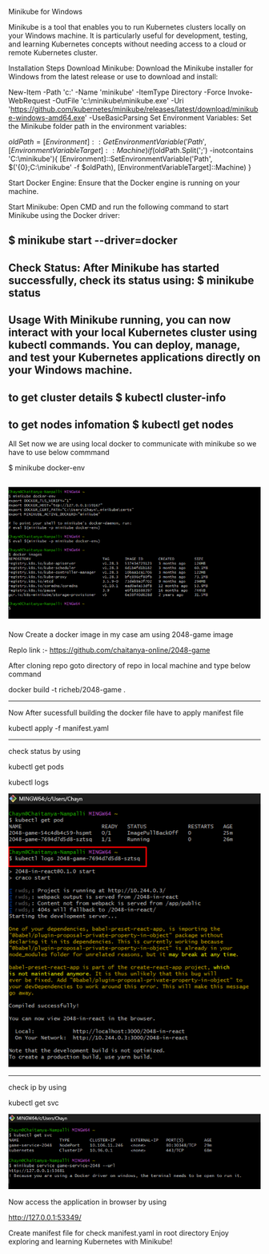 
Minikube for Windows


Minikube is a tool that enables you to run Kubernetes clusters locally on your Windows machine. It is particularly useful for development, testing, and learning Kubernetes concepts without needing access to a cloud or remote Kubernetes cluster.

Installation Steps
Download Minikube:
Download the Minikube installer for Windows from the latest release or use   to download and install:

 
 
New-Item -Path 'c:\' -Name 'minikube' -ItemType Directory -Force
Invoke-WebRequest -OutFile 'c:\minikube\minikube.exe' -Uri 'https://github.com/kubernetes/minikube/releases/latest/download/minikube-windows-amd64.exe' -UseBasicParsing
Set Environment Variables:
Set the Minikube folder path in the environment variables:

 
 
$oldPath = [Environment]::GetEnvironmentVariable('Path', [EnvironmentVariableTarget]::Machine)
if ($oldPath.Split(';') -inotcontains 'C:\minikube'){
  [Environment]::SetEnvironmentVariable('Path', $('{0};C:\minikube' -f $oldPath), [EnvironmentVariableTarget]::Machine)
}

Start Docker Engine:
Ensure that the Docker engine is running on your machine.

Start Minikube:
Open CMD and run the following command to start Minikube using the Docker driver:

$ minikube start --driver=docker
-----------------------------------
Check Status:
After Minikube has started successfully, check its status using:
$ minikube status
-----------------------------------
Usage
With Minikube running, you can now interact with your local Kubernetes cluster using kubectl commands. You can deploy, manage, and test your Kubernetes applications directly on your Windows machine.
-----------------------------------
to get cluster details
$ kubectl cluster-info
-----------------------------------
to get nodes infomation
$ kubectl get nodes
-----------------------------------


All Set now we are using local docker to communicate with minikube so we have to use below commmand

$ minikube docker-env


![alt text](image-1.png)
--------------------------------


Now Create a docker image in my case am using 2048-game image 

Replo link :- https://github.com/chaitanya-online/2048-game

After cloning repo goto directory of repo in local machine and type below command

docker build -t richeb/2048-game .


----------------------------------

Now After sucessfull building the docker file have to apply manifest file

kubectl apply -f manifest.yaml

---------------------------------

check status by using 

kubectl get pods

kubectl logs <pod name>

![alt text](image-2.png)

----------------------------------

check ip by using 

kubectl get svc

![alt text](image-3.png)

Now access the application in browser by using

http://127.0.0.1:53349/

Create manifest file for check manifest.yaml in root directory 
Enjoy exploring and learning Kubernetes with Minikube!
